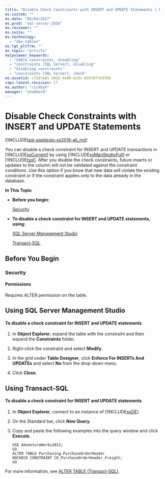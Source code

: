 ```yaml
---
title: "Disable Check Constraints with INSERT and UPDATE Statements | Microsoft Docs"
ms.custom: ""
ms.date: "03/04/2017"
ms.prod: "sql-server-2016"
ms.reviewer: ""
ms.suite: ""
ms.technology: 
  - "dbe-tables"
ms.tgt_pltfrm: ""
ms.topic: "article"
helpviewer_keywords: 
  - "CHECK constraints, disabling"
  - "constraints [SQL Server], disabling"
  - "disabling constraints"
  - "constraints [SQL Server], check"
ms.assetid: c7287ad1-50d2-4e80-bc0c-b5570f7e5f69
caps.latest.revision: 17
ms.author: "rickbyh"
manager: "jhubbard"
---
```

# Disable Check Constraints with INSERT and UPDATE Statements
[!INCLUDE[tsql-appliesto-ss2016-all_md](../../relational-databases/system-catalog-views/includes/tsql-appliesto-ss2016-all-md.md)]

  You can disable a check constraint for INSERT and UPDATE transactions in [!INCLUDE[ssCurrent](../../advanced-analytics/r-services/includes/sscurrent-md.md)] by using [!INCLUDE[ssManStudioFull](../../advanced-analytics/r-services/includes/ssmanstudiofull-md.md)] or [!INCLUDE[tsql](../../advanced-analytics/r-services/includes/tsql-md.md)]. After you disable the check constraints, future inserts or updates to the column will not be validated against the constraint conditions. Use this option if you know that new data will violate the existing constraint or if the constraint applies only to the data already in the database.  
  
 **In This Topic**  
  
-   **Before you begin:**  
  
     [Security](#Security)  
  
-   **To disable a check constraint for INSERT and UPDATE statements, using:**  
  
     [SQL Server Management Studio](#SSMSProcedure)  
  
     [Transact-SQL](#TsqlProcedure)  
  
##  <a name="BeforeYouBegin"></a> Before You Begin  
  
###  <a name="Security"></a> Security  
  
####  <a name="Permissions"></a> Permissions  
 Requires ALTER permission on the table.  
  
##  <a name="SSMSProcedure"></a> Using SQL Server Management Studio  
  
#### To disable a check constraint for INSERT and UPDATE statements  
  
1.  In **Object Explorer**, expand the table with the constraint and then expand the **Constraints** folder.  
  
2.  Right-click the constraint and select **Modify**.  
  
3.  In the grid under **Table Designer**, click **Enforce For INSERTs And UPDATEs** and select **No** from the drop-down menu.  
  
4.  Click **Close**.  
  
##  <a name="TsqlProcedure"></a> Using Transact-SQL  
  
#### To disable a check constraint for INSERT and UPDATE statements  
  
1.  In **Object Explorer**, connect to an instance of [!INCLUDE[ssDE](../../analysis-services/instances/install/windows/includes/ssde-md.md)].  
  
2.  On the Standard bar, click **New Query**.  
  
3.  Copy and paste the following examples into the query window and click **Execute**.  
  
    ```  
    USE AdventureWorks2012;  
    GO  
    ALTER TABLE Purchasing.PurchaseOrderHeader  
    NOCHECK CONSTRAINT CK_PurchaseOrderHeader_Freight;   
    GO  
    ```  
  
 For more information, see [ALTER TABLE &#40;Transact-SQL&#41;](../../t-sql/statements/alter-table-transact-sql.md).  
  
###  <a name="TsqlExample"></a>  